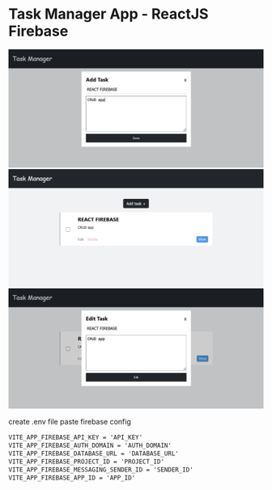 # Task Manager App - ReactJS Firebase

![](screenshots/screenshot-01.PNG)
![](screenshots/screenshot-02.PNG)
![](screenshots/screenshot-03.PNG)

create .env file paste firebase config

```
VITE_APP_FIREBASE_API_KEY = 'API_KEY'
VITE_APP_FIREBASE_AUTH_DOMAIN = 'AUTH_DOMAIN'
VITE_APP_FIREBASE_DATABASE_URL = 'DATABASE_URL'
VITE_APP_FIREBASE_PROJECT_ID = 'PROJECT_ID'
VITE_APP_FIREBASE_MESSAGING_SENDER_ID = 'SENDER_ID'
VITE_APP_FIREBASE_APP_ID = 'APP_ID'
```
